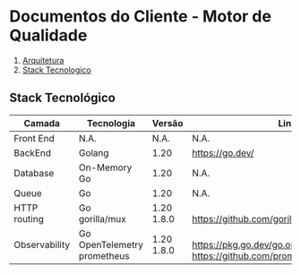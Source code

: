 # Documentos do Cliente - Motor de Qualidade

1. [Arquitetura](./Arquitetura/ARQUITETURA.MD)
2. [Stack Tecnologico](#stack-tecnologico) 


## Stack Tecnológico

| Camada | Tecnologia | Versão | Link |
|-|-|-|-|
| Front End | N.A. | N.A. | N.A. |
| BackEnd | Golang | 1.20 | https://go.dev/ |
| Database | On-Memory <br /> Go | 1.20 | N.A. |
| Queue | Go | 1.20 | N.A. |
| HTTP routing | Go <br /> gorilla/mux | 1.20 <br /> 1.8.0 | <br /> https://github.com/gorilla/mux |
| Observability | Go <br /> OpenTelemetry <br /> prometheus | 1.20 <br /> 1.8.0 | <br /> https://pkg.go.dev/go.opentelemetry.io/otel <br /> https://github.com/prometheus/client_golang |

